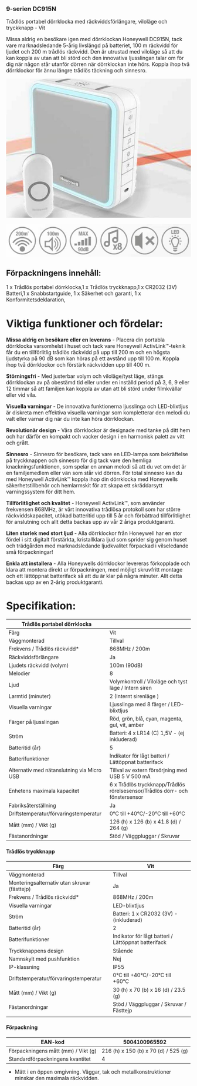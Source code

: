 ### **9-serien DC915N**

Trådlös portabel dörrklocka med räckviddsförlängare, viloläge och tryckknapp - Vit

Missa aldrig en besökare igen med dörrklockan Honeywell DC915N, tack vare marknadsledande 5-årig livslängd på batteriet, 100 m räckvidd för ljudet och 200 m trådlös räckvidd. Den är utrustad med viloläge så att du kan koppla av utan att bli störd och den innovativa ljusslingan talar om för dig när någon står utanför dörren när dörrklockan inte hörs. Koppla ihop två dörrklockor för ännu längre trådlös täckning och sinnesro.

![](_page_0_Picture_4.jpeg)

![](_page_0_Picture_5.jpeg)

## Förpackningens innehåll:

1 x Trådlös portabel dörrklocka,1 x Trådlös tryckknapp,1 x CR2032 (3V) Batteri,1 x Snabbstartguide, 1 x Säkerhet och garanti, 1 x Konformitetsdeklaration,

# Viktiga funktioner och fördelar:

**Missa aldrig en besökare eller en leverans** - Placera din portabla dörrklocka varsomhelst i huset och tack vare Honeywell ActivLink™-teknik får du en tillförlitlig trådlös räckvidd på upp till 200 m och en högsta ljudstyrka på 90 dB som kan höras på ett avstånd upp till 100 m. Koppla ihop två dörrklockor och förstärk räckvidden upp till 400 m.

**Störningsfri** - Med justerbar volym och viloläge/tyst läge, stängs dörrklockan av på obestämd tid eller under en inställd period på 3, 6, 9 eller 12 timmar så att familjen kan koppla av utan att bli störd under filmkvällar eller vid vila.

**Visuella varningar** - De innovativa funktionerna ljusslinga och LED-blixtljus är diskreta men effektiva visuella varningar som kompletterar den melodi du valt eller varnar dig när du inte kan höra dörrklockan.

**Revolutionär design** - Våra dörrklockor är designade med tanke på ditt hem och har därför en kompakt och vacker design i en harmonisk palett av vitt och grått.

**Sinnesro** - Sinnesro för besökare, tack vare en LED-lampa som bekräftelse på tryckknappen och sinnesro för dig tack vare den hemliga knackningsfunktionen, som spelar en annan melodi så att du vet om det är en familjemedlem eller vän som står vid dörren. För total sinnesro kan du med Honeywell ActivLink™ koppla ihop din dörrklocka med Honeywells säkerhetstillbehör och hemlarmskit för att skapa ett skräddarsytt varningssystem för ditt hem.

**Tillförlitlighet och kvalitet** - Honeywell ActivLink™, som använder frekvensen 868MHz, är vårt innovativa trådlösa protokoll som har större räckviddskapacitet, utökad batteritid upp till 5 år och förbättrad tillförlitlighet för anslutning och allt detta backas upp av vår 2 åriga produktgaranti.

**Liten storlek med stort ljud** - Alla dörrklockor från Honeywell har en stor fördel i sitt digitalt förstärkta, kristallklara ljud som sprider sig genom huset och trädgården med marknadsledande ljudkvalitet förpackad i vilseledande små förpackningar!

**Enkla att installera** - Alla Honeywells dörrklockor levereras förkopplade och klara att montera direkt ur förpackningen, med möjligt skruvfritt montage och ett lättöppnat batterifack så att du är klar på några minuter. Allt detta backas upp av en 2-årig produktgaranti.

# Specifikation:

| Trådlös portabel dörrklocka                |                                                                                 |
|--------------------------------------------|---------------------------------------------------------------------------------|
| Färg                                       | Vit                                                                             |
| Väggmonterad                               | Tillval                                                                         |
| Frekvens / Trådlös räckvidd*               | 868MHz / 200m                                                                   |
| Räckviddsförlängare                        | Ja                                                                              |
| Ljudets räckvidd (volym)                   | 100m (90dB)                                                                     |
| Melodier                                   | 8                                                                               |
| Ljud                                       | Volymkontroll / Viloläge och tyst läge / Intern siren                           |
| Larmtid (minuter)                          | 2 (Internt sirenläge )                                                          |
| Visuella varningar                         | Ljusslinga med 8 färger / LED-blixtljus                                         |
| Färger på ljusslingan                      | Röd, grön, blå, cyan, magenta, gul, vit, amber                                  |
| Ström                                      | Batteri: 4 x LR14 (C) 1,5V - (ej inkluderad)                                    |
| Batteritid (år)                            | 5                                                                               |
| Batterifunktioner                          | Indikator för lågt batteri / Lättöppnat batterifack                             |
| Alternativ med nätanslutning via Micro USB | Tillval av extern försörjning med USB 5 V 500 mA                                |
| Enhetens maximala kapacitet                | 6 x Trådlös tryckknapp/Trådlös rörelsesensor/Trådlös dörr- och<br>fönstersensor |
| Fabriksåterställning                       | Ja                                                                              |
| Driftstemperatur/förvaringstemperatur      | 0°C till +40°C/-20°C till +60°C                                                 |
| Mått (mm) / Vikt (g)                       | 126 (h) x 126 (b) x 41.8 (d) / 264 (g)                                          |
| Fästanordningar                            | Stöd / Väggpluggar / Skruvar                                                    |

#### **Trådlös tryckknapp**

| Färg                                         | Vit                                                 |
|----------------------------------------------|-----------------------------------------------------|
| Väggmonterad                                 | Tillval                                             |
| Monteringsalternativ utan skruvar (fästtejp) | Ja                                                  |
| Frekvens / Trådlös räckvidd*                 | 868MHz / 200m                                       |
| Visuella varningar                           | LED-blixtljus                                       |
| Ström                                        | Batteri: 1 x CR2032 (3V) - (inkluderad)             |
| Batteritid (år)                              | 2                                                   |
| Batterifunktioner                            | Indikator för lågt batteri / Lättöppnat batterifack |
| Tryckknappens design                         | Stående                                             |
| Namnskylt med pushfunktion                   | Nej                                                 |
| IP-klassning                                 | IP55                                                |
| Driftstemperatur/förvaringstemperatur        | 0°C till +40°C/-20°C till +60°C                     |
| Mått (mm) / Vikt (g)                         | 30 (h) x 70 (b) x 16 (d) / 23.5 (g)                 |
| Fästanordningar                              | Stöd / Väggpluggar / Skruvar / Fästtejp             |
|                                              |                                                     |

#### **Förpackning**

| EAN-kod                             | 5004100965592                        |
|-------------------------------------|--------------------------------------|
| Förpackningens mått (mm) / Vikt (g) | 216 (h) x 150 (b) x 70 (d) / 525 (g) |
| Standardförpackningens kvantitet    | 4                                    |

* Mätt i en öppen omgivning. Väggar, tak och metallkonstruktioner minskar den maximala räckvidden.